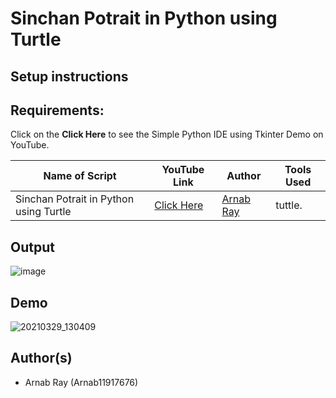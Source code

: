# Sinchan Potrait in Python using Turtle


## Setup instructions

## Requirements:

Click on the **Click Here** to see the Simple Python IDE using Tkinter Demo on YouTube.

| Name of Script | YouTube Link |  Author | Tools Used |
| --- | --- | --- | --- 
|Sinchan Potrait in Python using Turtle| [Click Here](https://www.youtube.com/watch?v=-oGVdnelHv8)| [Arnab Ray](https://github.com/Arnab11917676) | tuttle.

## Output

![image]()


## Demo

![20210329_130409]()


## Author(s)

- Arnab Ray (Arnab11917676)

